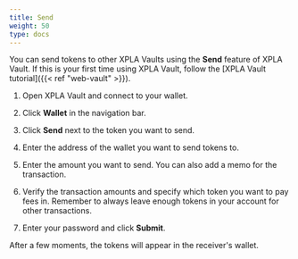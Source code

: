 ```yaml
---
title: Send
weight: 50
type: docs
---
```


You can send tokens to other XPLA Vaults using the **Send** feature of XPLA Vault. If this is your first time using XPLA Vault, follow the [XPLA Vault tutorial]({{< ref "web-vault" >}}).

1. Open XPLA Vault and connect to your wallet.

1. Click **Wallet** in the navigation bar.

1. Click **Send** next to the token you want to send.

1. Enter the address of the wallet you want to send tokens to.

1. Enter the amount you want to send. You can also add a memo for the transaction.

1. Verify the transaction amounts and specify which token you want to pay fees in. Remember to always leave enough tokens in your account for other transactions.

1.  Enter your password and click **Submit**.

After a few moments, the tokens will appear in the receiver's wallet.
